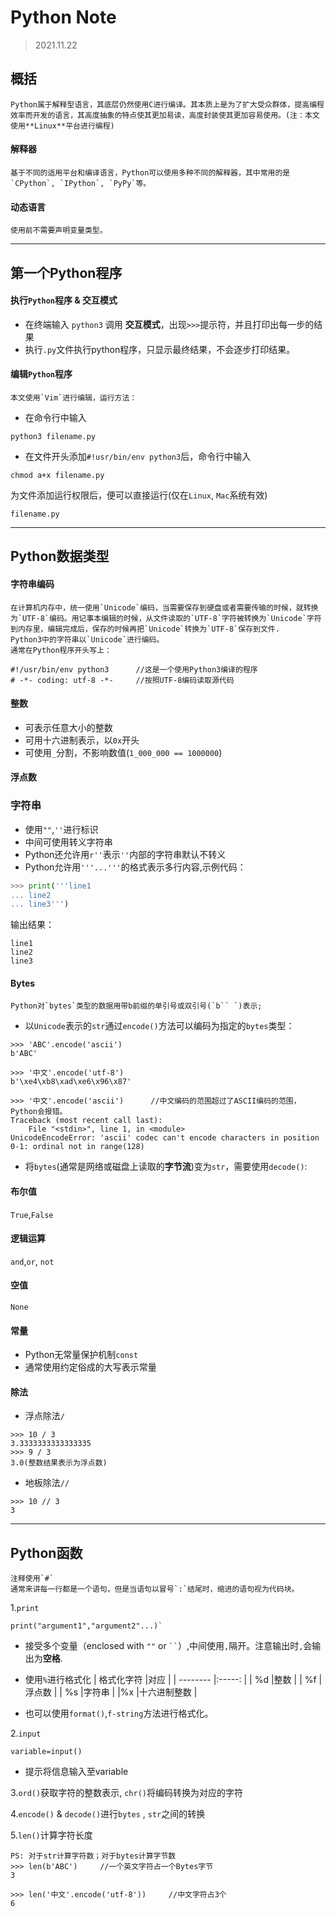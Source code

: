 # Python Note

> 2021.11.22

## 概括
    Python属于解释型语言，其底层仍然使用C进行编译。其本质上是为了扩大受众群体，提高编程效率而开发的语言，其高度抽象的特点使其更加易读，高度封装使其更加容易使用。(注：本文使用**Linux**平台进行编程)

#### 解释器
    基于不同的适用平台和编译语言，Python可以使用多种不同的解释器，其中常用的是`CPython`, `IPython`, `PyPy`等。

#### 动态语言
    使用前不需要声明变量类型。


------------------
## 第一个Python程序
#### 执行`Python`程序 & 交互模式
- 在终端输入 `python3` 调用 **交互模式**，出现`>>>`提示符，并且打印出每一步的结果
- 执行`.py`文件执行python程序，只显示最终结果，不会逐步打印结果。

#### 编辑`Python`程序
    本文使用`Vim`进行编辑，运行方法：
- 在命令行中输入
```
python3 filename.py
```
- 在文件开头添加`#!usr/bin/env python3`后，命令行中输入
```
chmod a+x filename.py
```
为文件添加运行权限后，便可以直接运行(仅在`Linux`, `Mac`系统有效)
```
filename.py
```

------------------
## **Python**数据类型

#### 字符串编码
    在计算机内存中，统一使用`Unicode`编码，当需要保存到硬盘或者需要传输的时候，就转换为`UTF-8`编码。用记事本编辑的时候，从文件读取的`UTF-8`字符被转换为`Unicode`字符到内存里，编辑完成后，保存的时候再把`Unicode`转换为`UTF-8`保存到文件.
    Python3中的字符串以`Unicode`进行编码。
    通常在Python程序开头写上：
```
#!/usr/bin/env python3      //这是一个使用Python3编译的程序
# -*- coding: utf-8 -*-     //按照UTF-8编码读取源代码
```

#### 整数
- 可表示任意大小的整数
- 可用十六进制表示，以`0x`开头
- 可使用`_`分割，不影响数值(`1_000_000 == 1000000`)

#### 浮点数

### 字符串
- 使用`""`,` '' `进行标识
- 中间可使用转义字符串
- Python还允许用`r''`表示` '' `内部的字符串默认不转义
- Python允许用` '''...''' `的格式表示多行内容,示例代码：
```python
>>> print('''line1
... line2
... line3''')
```
输出结果：
```
line1
line2
line3
```

#### Bytes
    Python对`bytes`类型的数据用带b前缀的单引号或双引号(`b`` `)表示;

- 以`Unicode`表示的`str`通过`encode()`方法可以编码为指定的`bytes`类型：
```
>>> 'ABC'.encode('ascii')
b'ABC'

>>> '中文'.encode('utf-8')
b'\xe4\xb8\xad\xe6\x96\x87'

>>> '中文'.encode('ascii')      //中文编码的范围超过了ASCII编码的范围，Python会报错。
Traceback (most recent call last):
    File "<stdin>", line 1, in <module>
UnicodeEncodeError: 'ascii' codec can't encode characters in position 0-1: ordinal not in range(128)
```

- 将`bytes`(通常是网络或磁盘上读取的**字节流**)变为`str`，需要使用`decode()`:

#### 布尔值
`True`,`False`

#### 逻辑运算
`and`,`or`, `not`

#### 空值
`None`

#### 常量
- Python无常量保护机制`const`
- 通常使用约定俗成的大写表示常量

#### 除法
- 浮点除法`/`
```
>>> 10 / 3
3.3333333333333335
>>> 9 / 3
3.0(整数结果表示为浮点数)
```
- 地板除法`//`
```
>>> 10 // 3
3
```


------------------
## **Python**函数
```
注释使用`#`
通常来讲每一行都是一个语句，但是当语句以冒号`:`结尾时，缩进的语句视为代码块。
```
1.`print`
```
print("argument1","argument2"...)`
```
- 接受多个变量（enclosed with `""` or ` `` `）,中间使用`,`隔开。注意输出时`,`会输出为**空格**.
- 使用`%`进行格式化
| 格式化字符        |对应           |
| --------          |:-----:        |
| %d                |整数           |
| %f                |浮点数         |
| %s                |字符串         |
|%x                 |十六进制整数   |

- 也可以使用`format()`,`f-string`方法进行格式化。

2.`input`
```
variable=input()
```
- 提示将信息输入至variable

3.`ord()`获取字符的整数表示, `chr()`将编码转换为对应的字符

4.`encode()` & `decode()`进行`bytes` , `str`之间的转换

5.`len()`计算字符长度
```
PS: 对于str计算字符数；对于bytes计算字节数
>>> len(b'ABC')     //一个英文字符占一个Bytes字节
3

>>> len('中文'.encode('utf-8'))     //中文字符占3个
6
```